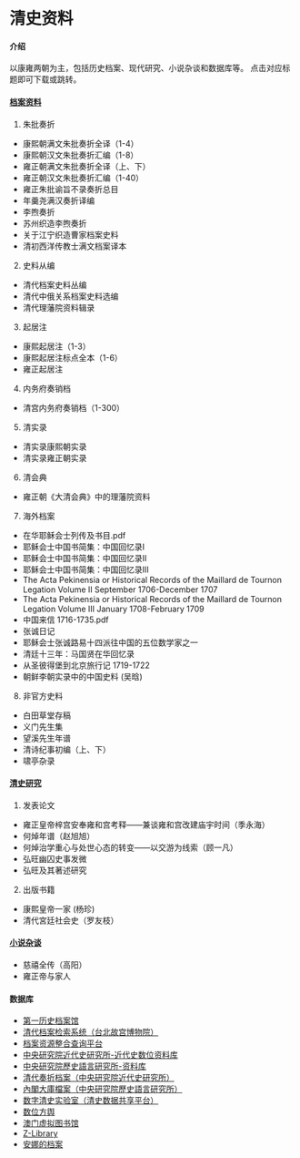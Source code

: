 # 清史资料

#### 介绍
以康雍两朝为主，包括历史档案、现代研究、小说杂谈和数据库等。 点击对应标题即可下载或跳转。

#### [档案资料](https://pan.baidu.com/s/1PTTv4uVm4vi66kW5l3AOfA?pwd=6o85 )
1. 朱批奏折

- 康熙朝满文朱批奏折全译（1-4）
- 康熙朝汉文朱批奏折汇编（1-8）
- 雍正朝满文朱批奏折全译（上、下）
- 雍正朝汉文朱批奏折汇编（1-40）
- 雍正朱批谕旨不录奏折总目
- 年羹尧满汉奏折译编
- 李煦奏折
- 苏州织造李煦奏折
- 关于江宁织造曹家档案史料
- 清初西洋传教士满文档案译本

2. 史料从编

- 清代档案史料丛编
- 清代中俄关系档案史料选编
- 清代理藩院资料辑录

3. 起居注

- 康熙起居注（1-3）
- 康熙起居注标点全本（1-6）
- 雍正起居注

4. 内务府奏销档

- 清宫内务府奏销档（1-300）

5. 清实录
- 清实录康熙朝实录
- 清实录雍正朝实录

6. 清会典
- 雍正朝《大清会典》中的理藩院资料
  
7. 海外档案

- 在华耶稣会士列传及书目.pdf
- 耶稣会士中国书简集：中国回忆录Ⅰ
- 耶稣会士中国书简集：中国回忆录Ⅱ
- 耶稣会士中国书简集：中国回忆录Ⅲ
- The Acta Pekinensia or Historical Records of the Maillard de Tournon Legation Volume II September 1706-December 1707
- The Acta Pekinensia or Historical Records of the Maillard de Tournon Legation Volume III January 1708-February 1709
- 中国来信 1716-1735.pdf
- 张诚日记
- 耶稣会士张诚路易十四派往中国的五位数学家之一
- 清廷十三年：马国贤在华回忆录
- 从圣彼得堡到北京旅行记 1719-1722
- 朝鲜李朝实录中的中国史料 (吴晗)

8. 非官方史料

- 白田草堂存稿
- 义门先生集
- 望溪先生年谱
- 清诗纪事初编（上、下）
- 啸亭杂录

#### [清史研究](https://pan.baidu.com/s/1KgrhFM8oqdup82stgRb--Q?pwd=6862)
1. 发表论文

- 雍正皇帝梓宫安奉雍和宫考释——兼谈雍和宫改建庙宇时间（季永海）
- 何焯年谱（赵旭旭）
- 何焯治学重心与处世心态的转变——以交游为线索（顾一凡）
- 弘旺幽囚史事发微
- 弘旺及其著述研究

2. 出版书籍

- 康熙皇帝一家 (杨珍)
- 清代宮廷社会史（罗友枝）

#### [小说杂谈](https://pan.baidu.com/s/1oxOffvazmjurObMuP679eg?pwd=5166) 

- 慈禧全传（高阳）
- 雍正帝与家人

#### 数据库

- [第一历史档案馆](https://fhac.com.cn/index.html)
- [清代档案检索系统（台北故宫博物院）](https://qingarchives.npm.edu.tw/)
- [档案资源整合查询平台](https://across.archives.gov.tw/naahyint/search.jsp)
- [中央研究院近代史研究所-近代史数位资料库](https://mhdb.mh.sinica.edu.tw/)
- [中央研究院歷史語言研究所-资料库](https://www1.ihp.sinica.edu.tw/Resource/Database)
- [清代奏折档案（中央研究院近代史研究所）](https://mhdb.mh.sinica.edu.tw/document/)
- [內閣大庫檔案（中央研究院歷史語言研究所）](https://newarchive.ihp.sinica.edu.tw/mcttp/)
- [数字清史实验室（清史数据共享平台）](http://47.103.109.28/)
- [数位方舆](https://digitalatlas.asdc.sinica.edu.tw/index.jsp)
- [澳门虚拟图书馆](https://www.macaudata.mo/)
- [Z-Library](https://zh.z-library.rs/s)
- [安娜的档案](https://zh.annas-archive.org/)

